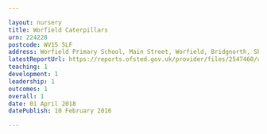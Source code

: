 ```yaml
---

layout: nursery
title: Worfield Caterpillars
urn: 224228
postcode: WV15 5LF
address: Worfield Primary School, Main Street, Worfield, Bridgnorth, Shropshire, WV15 5LF
latestReportUrl: https://reports.ofsted.gov.uk/provider/files/2547460/urn/224228.pdf
teaching: 1
development: 1
leadership: 1
outcomes: 1
overall: 1
date: 01 April 2018 
datePublish: 10 February 2016

---
```

